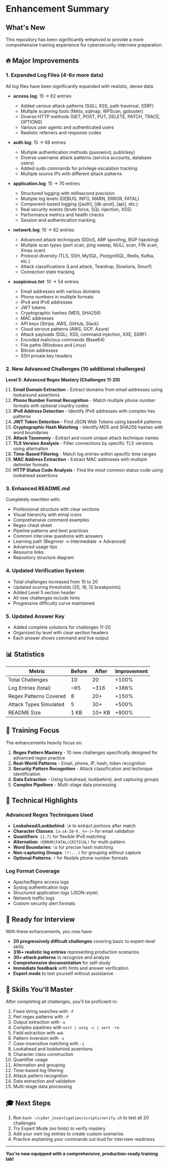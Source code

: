 # Enhancement Summary

## What's New

This repository has been significantly enhanced to provide a more comprehensive training experience for cybersecurity interview preparation.

## 🔥 Major Improvements

### 1. Expanded Log Files (4-6x more data)
All log files have been significantly expanded with realistic, dense data:

- **access.log**: 15 → 62 entries
  - Added various attack patterns (SQLi, XSS, path traversal, SSRF)
  - Multiple scanning tools (Nikto, sqlmap, WPScan, gobuster)
  - Diverse HTTP methods (GET, POST, PUT, DELETE, PATCH, TRACE, OPTIONS)
  - Various user agents and authenticated users
  - Realistic referrers and response codes

- **auth.log**: 15 → 68 entries
  - Multiple authentication methods (password, publickey)
  - Diverse username attack patterns (service accounts, database users)
  - Added sudo commands for privilege escalation tracking
  - Multiple source IPs with different attack patterns

- **application.log**: 15 → 70 entries
  - Structured logging with millisecond precision
  - Multiple log levels (DEBUG, INFO, WARN, ERROR, FATAL)
  - Component-based logging ([auth], [db-pool], [api], etc.)
  - Real security events (brute force, SQL injection, XSS)
  - Performance metrics and health checks
  - Session and authentication tracking

- **network.log**: 10 → 62 entries
  - Advanced attack techniques (DDoS, ARP spoofing, BGP hijacking)
  - Multiple scan types (port scan, ping sweep, NULL scan, FIN scan, Xmas scan)
  - Protocol diversity (TLS, SSH, MySQL, PostgreSQL, Redis, Kafka, etc.)
  - Attack classifications (Land attack, Teardrop, Slowloris, Smurf)
  - Connection state tracking

- **suspicious.txt**: 10 → 54 entries
  - Email addresses with various domains
  - Phone numbers in multiple formats
  - IPv4 and IPv6 addresses
  - JWT tokens
  - Cryptographic hashes (MD5, SHA256)
  - MAC addresses
  - API keys (Stripe, AWS, GitHub, Slack)
  - Cloud service patterns (AWS, GCP, Azure)
  - Attack payloads (SQLi, XSS, command injection, XXE, SSRF)
  - Encoded malicious commands (Base64)
  - File paths (Windows and Linux)
  - Bitcoin addresses
  - SSH private key headers

### 2. New Advanced Challenges (10 additional challenges)

**Level 5: Advanced Regex Mastery (Challenges 11-20)**

11. **Email Domain Extraction** - Extract domains from email addresses using lookaround assertions
12. **Phone Number Format Recognition** - Match multiple phone number formats with optional country codes
13. **IPv6 Address Detection** - Identify IPv6 addresses with complex hex patterns
14. **JWT Token Detection** - Find JSON Web Tokens using base64 patterns
15. **Cryptographic Hash Matching** - Identify MD5 and SHA256 hashes with word boundaries
16. **Attack Taxonomy** - Extract and count unique attack technique names
17. **TLS Version Analysis** - Filter connections by specific TLS versions using alternation
18. **Time-Based Filtering** - Match log entries within specific time ranges
19. **MAC Address Extraction** - Extract MAC addresses with multiple delimiter formats
20. **HTTP Status Code Analysis** - Find the most common status code using lookahead assertions

### 3. Enhanced README.md

Completely rewritten with:
- Professional structure with clear sections
- Visual hierarchy with emoji icons
- Comprehensive command examples
- Regex cheat sheet
- Pipeline patterns and best practices
- Common interview questions with answers
- Learning path (Beginner → Intermediate → Advanced)
- Advanced usage tips
- Resource links
- Repository structure diagram

### 4. Updated Verification System

- Total challenges increased from 10 to 20
- Updated scoring thresholds (20, 16, 12 breakpoints)
- Added Level 5 section header
- All new challenges include hints
- Progressive difficulty curve maintained

### 5. Updated Answer Key

- Added complete solutions for challenges 11-20
- Organized by level with clear section headers
- Each answer shows command and live output

## 📊 Statistics

| Metric | Before | After | Improvement |
|--------|--------|-------|-------------|
| Total Challenges | 10 | 20 | +100% |
| Log Entries (total) | ~65 | ~316 | +386% |
| Regex Patterns Covered | 8 | 20+ | +150% |
| Attack Types Simulated | 5 | 30+ | +500% |
| README Size | 1 KB | 10+ KB | +900% |

## 🎯 Training Focus

The enhancements heavily focus on:

1. **Regex Pattern Mastery** - 10 new challenges specifically designed for advanced regex practice
2. **Real-World Patterns** - Email, phone, IP, hash, token recognition
3. **Security Pattern Recognition** - Attack classification and technique identification
4. **Data Extraction** - Using lookahead, lookbehind, and capturing groups
5. **Complex Pipelines** - Multi-stage data processing

## 🔧 Technical Highlights

### Advanced Regex Techniques Used

- **Lookahead/Lookbehind**: `\K` to extract portions after match
- **Character Classes**: `[a-zA-Z0-9._%+-]+` for email validation
- **Quantifiers**: `{2,7}` for flexible IPv6 matching
- **Alternation**: `(ERROR|FATAL|CRITICAL)` for multi-pattern
- **Word Boundaries**: `\b` for precise hash matching
- **Non-capturing Groups**: `(?:...)` for grouping without capture
- **Optional Patterns**: `?` for flexible phone number formats

### Log Format Coverage

- Apache/Nginx access logs
- Syslog authentication logs
- Structured application logs (JSON-style)
- Network traffic logs
- Custom security alert formats

## 🚀 Ready for Interview

With these enhancements, you now have:

- **20 progressively difficult challenges** covering basic to expert-level skills
- **316+ realistic log entries** representing production scenarios
- **30+ attack patterns** to recognize and analyze
- **Comprehensive documentation** for self-study
- **Immediate feedback** with hints and answer verification
- **Expert mode** to test yourself without assistance

## 💪 Skills You'll Master

After completing all challenges, you'll be proficient in:

1. Fixed string searches with `-F`
2. Perl regex patterns with `-P`
3. Output extraction with `-o`
4. Complex pipelines with `sort | uniq -c | sort -rn`
5. Field extraction with `awk`
6. Pattern inversion with `-v`
7. Case-insensitive matching with `-i`
8. Lookahead and lookbehind assertions
9. Character class construction
10. Quantifier usage
11. Alternation and grouping
12. Time-based log filtering
13. Attack pattern recognition
14. Data extraction and validation
15. Multi-stage data processing

## 🎓 Next Steps

1. Run `bash ~/cyber_investigation/scripts/verify.sh` to test all 20 challenges
2. Try Expert Mode (no hints) to verify mastery
3. Add your own log entries to create custom scenarios
4. Practice explaining your commands out loud for interview readiness

---

**You're now equipped with a comprehensive, production-ready training lab!**